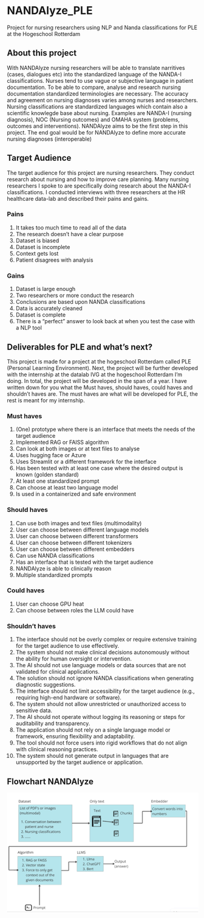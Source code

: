 # NANDAlyze_PLE
Project for nursing researchers using NLP and Nanda classifications for PLE at the Hogeschool Rotterdam

## About this project 
With NANDAlyze nursing researchers will be able to translate narritives (cases, dialogues etc) into the standardized language of the NANDA-I classifications. Nurses tend to use vague or subjective language in patient documentation. To be able to compare, analyse and research nursing documentation standardized terminologies are necessary. The accuracy and agreement on nursing diagnoses varies among nurses and researchers. Nursing classifications are standardized languages which contain also a scientific knowlegde base about nursing. Examples are NANDA-I (nursing diagnosis), NOC (Nursing outcomes) and OMAHA system (problems, outcomes and interventions). NANDAlyze aims to be the first step in this project. The end goal would be for NANDAlyze to define more accurate nursing diagnoses (interoperable)



## Target Audience 
The target audience for this project are nursing researchers. They conduct research about nursing and how to improve care planning. Many nursing researchers I spoke to are specifically doing research about the NANDA-I classifications. I conducted interviews with three researchers at the HR healthcare data-lab and described their pains and gains. 

### Pains 
1) It takes too much time to read all of the data
2) The research doesn’t have a clear purpose 
3) Dataset is biased 
4) Dataset is incomplete 
5) Context gets lost 
6) Patient disagrees with analysis 

### Gains
1) Dataset is large enough
2) Two researchers or more conduct the research 
3) Conclusions are based upon NANDA classifications 
4) Data is accurately cleaned 
5) Dataset is complete
6) There is a “perfect” answer to look back at when you test the case with a NLP tool 

## Deliverables for PLE and what’s next?
This project is made for a project at the hogeschool Rotterdam called PLE (Personal Learning Environment). Next, the project will be further developed with the internship at the datalab IVG at the hogeschool Rotterdam I’m doing. In total, the project will be developed in the span of a year. I have written down for you what the Must haves, should haves, could haves and shouldn’t haves are. The must haves are what will be developed for PLE, the rest is meant for my internship. 

### Must haves
1) (One) prototype where there is an interface that meets the needs of the target audience 
2) Implemented RAG or FAISS algorithm 
3) Can look at both images or at text files to analyse 
4) Uses hugging face or Azure 
5) Uses Streamlit or a different framework for the interface 
6) Has been tested with at least one case where the desired output is known (golden standard)
7) At least one standardized prompt
8) Can choose at least two language model
9) Is used in a containerized and safe environment

### Should haves
1) Can use both images and text files (multimodality)
2) User can choose between different language models 
3) User can choose between different transformers 
4) User can choose between different tokenizers 
5) User can choose between different embedders 
6) Can use NANDA classifications 
7) Has an interface that is tested with the target audience 
8) NANDAlyze is able to clinically reason
9) Multiple standardized prompts 

### Could haves 
1) User can choose GPU heat 
2) Can choose between roles the LLM could have 

### Shouldn’t haves 
1) The interface should not be overly complex or require extensive training for the target audience to use effectively.
2) The system should not make clinical decisions autonomously without the ability for human oversight or intervention.
3) The AI should not use language models or data sources that are not validated for clinical applications.
4) The solution should not ignore NANDA classifications when generating diagnostic suggestions.
5) The interface should not limit accessibility for the target audience (e.g., requiring high-end hardware or software).
6) The system should not allow unrestricted or unauthorized access to sensitive data.
7) The AI should not operate without logging its reasoning or steps for auditability and transparency.
8) The application should not rely on a single language model or framework, ensuring flexibility and adaptability.
9) The tool should not force users into rigid workflows that do not align with clinical reasoning practices.
10) The system should not generate output in languages that are unsupported by the target audience or application.


## Flowchart NANDAlyze
<img src="images/Screenshot 2025-01-09 at 12.40.20.png" width="600" alt="accessibility text">
